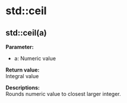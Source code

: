 #  std::ceil

## std::ceil(a)
**Parameter:**
- a: Numeric value

**Return value:**  
Integral value

**Descriptions:**  
Rounds numeric value to closest larger integer.